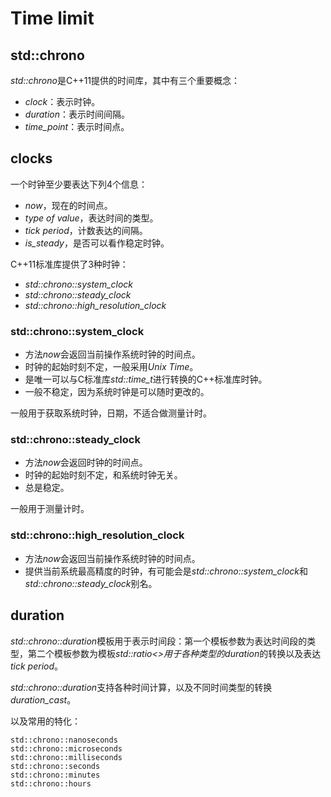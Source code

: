 # Time limit

## std::chrono

*std::chrono*是C++11提供的时间库，其中有三个重要概念：

- *clock*：表示时钟。 
- *duration*：表示时间间隔。
- *time_point*：表示时间点。

## clocks

一个时钟至少要表达下列4个信息：

- *now*，现在的时间点。
- *type of value*，表达时间的类型。
- *tick period*，计数表达的间隔。
- *is_steady*，是否可以看作稳定时钟。

C++11标准库提供了3种时钟：

- *std::chrono::system_clock*
- *std::chrono::steady_clock*
- *std::chrono::high_resolution_clock*

### std::chrono::system_clock

- 方法*now*会返回当前操作系统时钟的时间点。
- 时钟的起始时刻不定，一般采用*Unix Time*。
- 是唯一可以与C标准库*std::time_t*进行转换的C++标准库时钟。
- 一般不稳定，因为系统时钟是可以随时更改的。

一般用于获取系统时钟，日期，不适合做测量计时。

### std::chrono::steady_clock

- 方法*now*会返回时钟的时间点。
- 时钟的起始时刻不定，和系统时钟无关。
- 总是稳定。

一般用于测量计时。

### std::chrono::high_resolution_clock

- 方法*now*会返回当前操作系统时钟的时间点。
- 提供当前系统最高精度的时钟，有可能会是*std::chrono::system_clock*和*std::chrono::steady_clock*别名。

## duration

*std::chrono::duration*模板用于表示时间段：第一个模板参数为表达时间段的类型，第二个模板参数为模板*std::ratio\<>*用于各种类型的*duration*的转换以及表达*tick period*。

*std::chrono::duration*支持各种时间计算，以及不同时间类型的转换*duration_cast*。

以及常用的特化：

    std::chrono::nanoseconds
    std::chrono::microseconds
    std::chrono::milliseconds
    std::chrono::seconds
    std::chrono::minutes
    std::chrono::hours



